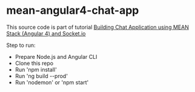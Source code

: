 # mean-angular4-chat-app

This source code is part of tutorial [Building Chat Application using MEAN Stack (Angular 4) and Socket.io]()

Step to run:

* Prepare Node.js and Angular CLI
* Clone this repo
* Run 'npm install'
* Run 'ng build --prod'
* Run 'nodemon' or 'npm start'
